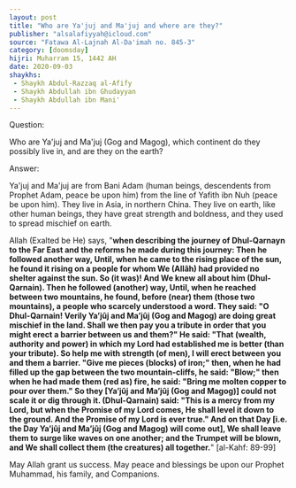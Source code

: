 ```yaml
---
layout: post
title: "Who are Ya'juj and Ma'juj and where are they?"
publisher: "alsalafiyyah@icloud.com"
source: "Fatawa Al-Lajnah Al-Da'imah no. 845-3"
category: [doomsday]
hijri: Muharram 15, 1442 AH
date: 2020-09-03
shaykhs: 
 - Shaykh Abdul-Razzaq al-Afify
 - Shaykh Abdullah ibn Ghudayyan
 - Shaykh Abdullah ibn Mani'
---
```


Question: 

Who are Ya'juj and Ma'juj (Gog and Magog), which continent do they possibly live in, and are they on the earth? 

Answer:

Ya'juj and Ma'juj are from Bani Adam (human beings, descendents from Prophet Adam, peace be upon him) from the line of Yafith ibn Nuh (peace be upon him). They live in Asia, in northern China. They live on earth, like other human beings, they have great strength and boldness, and they used to spread mischief on earth. 

Allah (Exalted be He) says, "**when describing the journey of Dhul-Qarnayn to the Far East and the reforms he made during this journey: Then he followed another way, Until, when he came to the rising place of the sun, he found it rising on a people for whom We (Allâh) had provided no shelter against the sun. So (it was)! And We knew all about him (Dhul-Qarnain). Then he followed (another) way, Until, when he reached between two mountains, he found, before (near) them (those two mountains), a people who scarcely understood a word. They said: "O Dhul-Qarnain! Verily Ya’jûj and Ma’jûj (Gog and Magog) are doing great mischief in the land. Shall we then pay you a tribute in order that you might erect a barrier between us and them?" He said: "That (wealth, authority and power) in which my Lord had established me is better (than your tribute). So help me with strength (of men), I will erect between you and them a barrier. "Give me pieces (blocks) of iron;" then, when he had filled up the gap between the two mountain-cliffs, he said: "Blow;" then when he had made them (red as) fire, he said: "Bring me molten copper to pour over them." So they [Ya’jûj and Ma’jûj (Gog and Magog)] could not scale it or dig through it. (Dhul-Qarnain) said: "This is a mercy from my Lord, but when the Promise of my Lord comes, He shall level it down to the ground. And the Promise of my Lord is ever true." And on that Day [i.e. the Day Ya’jûj and Ma’jûj (Gog and Magog) will come out], We shall leave them to surge like waves on one another; and the Trumpet will be blown, and We shall collect them (the creatures) all together.**" [al-Kahf: 89-99]

May Allah grant us success. May peace and blessings be upon our Prophet Muhammad, his family, and Companions. 


